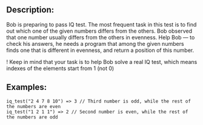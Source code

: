 ## Description:
Bob is preparing to pass IQ test. The most frequent task in this test is to find out which one of the given numbers differs from the others. Bob observed that one number usually differs from the others in evenness. Help Bob — to check his answers, he needs a program that among the given numbers finds one that is different in evenness, and return a position of this number.

! Keep in mind that your task is to help Bob solve a real IQ test, which means indexes of the elements start from 1 (not 0)


## Examples:

```
iq_test("2 4 7 8 10") => 3 // Third number is odd, while the rest of the numbers are even
iq_test("1 2 1 1") => 2 // Second number is even, while the rest of the numbers are odd
```
